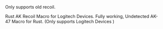 Only supports old recoil. 

Rust AK Recoil Macro for Logitech Devices.
Fully working, Undetected AK-47 Macro for Rust.  (Only supports Logitech Devices ) 

